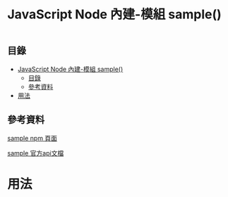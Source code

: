 # JavaScript Node 內建-模組 sample()

```
```

## 目錄

- [JavaScript Node 內建-模組 sample()](#javascript-node-內建-模組-sample)
	- [目錄](#目錄)
	- [參考資料](#參考資料)
- [用法](#用法)

## 參考資料

[sample npm 頁面](https://www.npmjs.com/package/sample)

[sample 官方api文檔](https://nodejs.org/docs/latest-v18.x/api/sample.html)

# 用法

```JavaScript
```